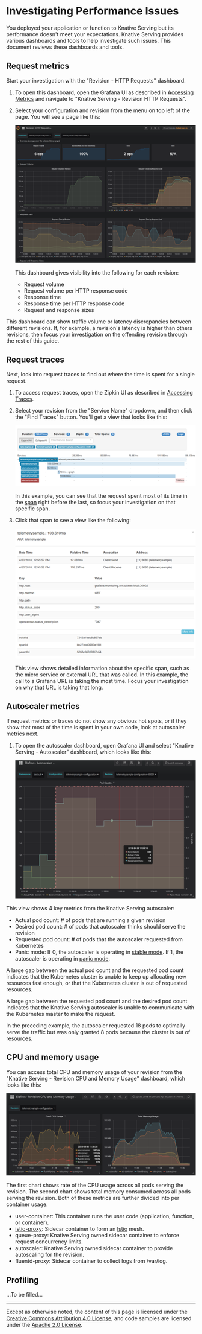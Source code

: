 # Investigating Performance Issues

You deployed your application or function to Knative Serving but its performance 
doesn't meet your expectations. Knative Serving provides various dashboards and tools to 
help investigate such issues. This document reviews these dashboards and tools.

## Request metrics

Start your investigation with the "Revision - HTTP Requests" dashboard. 

1.  To open this dashboard, open the Grafana UI as described in
    [Accessing Metrics](./accessing-metrics.md) and navigate to 
    "Knative Serving - Revision HTTP Requests".

1.  Select your configuration and revision from the menu on top left of the page.
    You will see a page like this:

    ![Knative Serving - Revision HTTP Requests](./images/request_dash1.png)

    This dashboard gives visibility into the following for each revision:

    * Request volume
    * Request volume per HTTP response code
    * Response time
    * Response time per HTTP response code
    * Request and response sizes

This dashboard can show traffic volume or latency discrepancies between different revisions. 
If, for example, a revision's latency is higher than others revisions, then 
focus your investigation on the offending revision through the rest of this guide.

## Request traces

Next, look into request traces to find out where the time is spent for a single request.

1.  To access request traces, open the Zipkin UI as described in [Accessing Traces](./accessing-traces.md).

1.  Select your revision from the "Service Name" dropdown, and then click the "Find Traces" button. You'll
    get a view that looks like this:

    ![Zipkin - Trace Overview](./images/zipkin1.png)

    In this example, you can see that the request spent most of its time in the 
    [span](https://github.com/opentracing/specification/blob/master/specification.md#the-opentracing-data-model)
    right before the last, so focus your investigation on that specific span. 

1.  Click that span to see a view like the following:

    ![Zipkin - Span Details](./images/zipkin2.png)

    This view shows detailed information about the specific span, such as the
    micro service or external URL that was called. In this example, the call to a
    Grafana URL is taking the most time. Focus your investigation on why that URL
    is taking that long.

## Autoscaler metrics

If request metrics or traces do not show any obvious hot spots, or if they show
that most of the time is spent in your own code, look at autoscaler metrics next.

1.  To open the autoscaler dashboard, open Grafana UI and select
    "Knative Serving - Autoscaler" dashboard, which looks like this:

    ![Knative Serving - Autoscaler](./images/autoscaler_dash1.png)

This view shows 4 key metrics from the Knative Serving autoscaler:

* Actual pod count: # of pods that are running a given revision
* Desired pod count: # of pods that autoscaler thinks should serve the revision
* Requested pod count: # of pods that the autoscaler requested from Kubernetes
* Panic mode: If 0, the autoscaler is operating in [stable mode](https://github.com/knative/serving/blob/master/docs/scaling/DEVELOPMENT.md#stable-mode).
If 1, the autoscaler is operating in [panic mode](https://github.com/knative/serving/blob/master/docs/scaling/DEVELOPMENT.md#panic-mode).

A large gap between the actual pod count and the requested pod count
indicates that the Kubernetes cluster is unable to keep up allocating new
resources fast enough, or that the Kubernetes cluster is out of requested
resources.

A large gap between the requested pod count and the desired pod count indicates that
the Knative Serving autoscaler is unable to communicate with the Kubernetes master to make
the request.

In the preceding example, the autoscaler requested 18 pods to optimally serve the traffic
but was only granted 8 pods because the cluster is out of resources.

## CPU and memory usage

You can access total CPU and memory usage of your revision from 
the "Knative Serving - Revision CPU and Memory Usage" dashboard, which looks like this:

![Knative Serving - Revision CPU and Memory Usage](./images/cpu_dash1.png)

The first chart shows rate of the CPU usage across all pods serving the revision.
The second chart shows total memory consumed across all pods serving the revision.
Both of these metrics are further divided into per container usage.

* user-container: This container runs the user code (application, function, or container).
* [istio-proxy](https://github.com/istio/proxy): Sidecar container to form an 
[Istio](https://istio.io/docs/concepts/what-is-istio/overview.html) mesh.
* queue-proxy: Knative Serving owned sidecar container to enforce request concurrency limits.
* autoscaler: Knative Serving owned sidecar container to provide autoscaling for the revision.
* fluentd-proxy: Sidecar container to collect logs from /var/log.

## Profiling

...To be filled...

---

Except as otherwise noted, the content of this page is licensed under the
[Creative Commons Attribution 4.0 License](https://creativecommons.org/licenses/by/4.0/),
and code samples are licensed under the
[Apache 2.0 License](https://www.apache.org/licenses/LICENSE-2.0).
